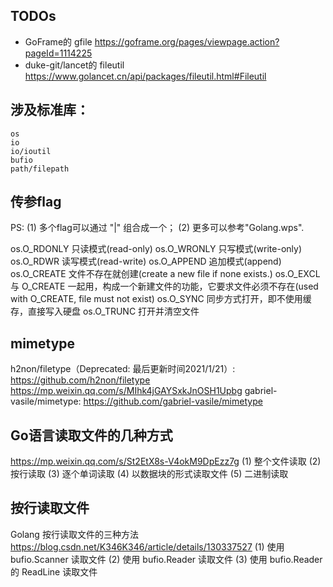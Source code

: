 ## TODOs
* GoFrame的 gfile 
    https://goframe.org/pages/viewpage.action?pageId=1114225
* duke-git/lancet的 fileutil
    https://www.golancet.cn/api/packages/fileutil.html#Fileutil

## 涉及标准库：
    os
    io
    io/ioutil
    bufio
    path/filepath

## 传参flag
PS:
(1) 多个flag可以通过 "|" 组合成一个；
(2) 更多可以参考"Golang.wps".

os.O_RDONLY	    只读模式(read-only)
os.O_WRONLY	    只写模式(write-only)
os.O_RDWR	    读写模式(read-write)
os.O_APPEND	    追加模式(append)
os.O_CREATE	    文件不存在就创建(create a new file if none exists.)
os.O_EXCL	    与 O_CREATE 一起用，构成一个新建文件的功能，它要求文件必须不存在(used with O_CREATE, file must not exist)
os.O_SYNC	    同步方式打开，即不使用缓存，直接写入硬盘
os.O_TRUNC	    打开并清空文件

## mimetype
h2non/filetype（Deprecated: 最后更新时间2021/1/21）:
    https://github.com/h2non/filetype
    https://mp.weixin.qq.com/s/MIhk4jGAYSxkJnOSH1Upbg
gabriel-vasile/mimetype:
    https://github.com/gabriel-vasile/mimetype

## Go语言读取文件的几种方式
https://mp.weixin.qq.com/s/St2EtX8s-V4okM9DpEzz7g
(1) 整个文件读取
(2) 按行读取
(3) 逐个单词读取
(4) 以数据块的形式读取文件
(5) 二进制读取

## 按行读取文件
Golang 按行读取文件的三种方法
    https://blog.csdn.net/K346K346/article/details/130337527
(1) 使用 bufio.Scanner 读取文件
(2) 使用 bufio.Reader 读取文件
(3) 使用 bufio.Reader 的 ReadLine 读取文件


